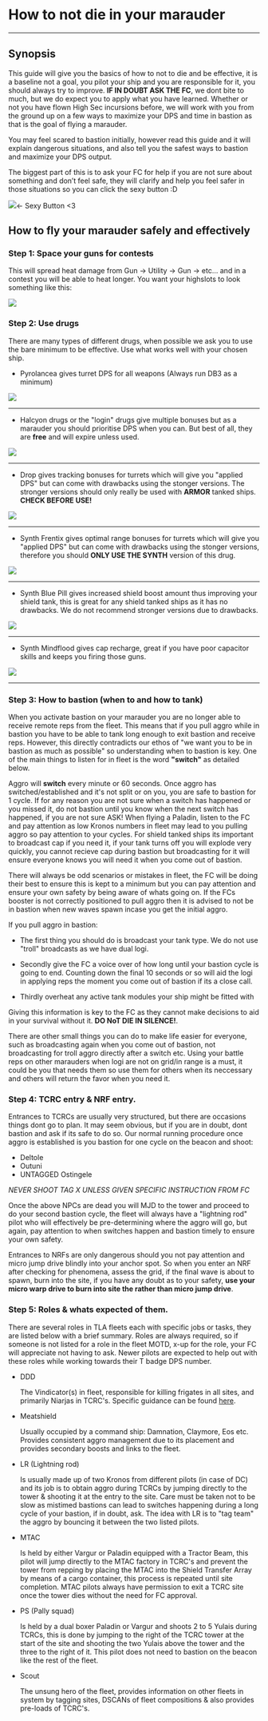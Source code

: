 # How to not die in your marauder

---

## Synopsis

This guide will give you the basics of how to not to die and be effective, it is a baseline not a goal, you pilot your ship and you are responsible for it, you should always try to improve. **IF IN DOUBT ASK THE FC**, we dont bite to much, but we do expect you to apply what you have learned. Whether or not you have flown High Sec incursions before, we will work with you from the ground up on a few ways to maximize your DPS and time in bastion as that is the goal of flying a marauder.

You may feel scared to bastion initially, however read this guide and it will explain dangerous situations, and also tell you the safest ways to bastion and maximize your DPS output.

The biggest part of this is to ask your FC for help if you are not sure about something and don’t feel safe, they will clarify and help you feel safer in those situations so you can click the sexy button :D

![](bastionmodule.png)← Sexy Button <3

## How to fly your marauder safely and effectively

### Step 1: Space your guns for contests

This will spread heat damage from Gun → Utility → Gun → etc… and in a contest you will be able to heat longer. You want your highslots to look something like this:

![](gunlayout.png)

### Step 2: Use drugs

There are many types of different drugs, when possible we ask you to use the bare minimum to be effective. Use what works well with your chosen ship.

- Pyrolancea gives turret DPS for all weapons (Always run DB3 as a minimum)

![](pyrolancea.png)

---

- Halcyon drugs or the "login" drugs give multiple bonuses but as a marauder you should prioritise DPS when you can. But best of all, they are **free** and will expire unless used.

![](halcyon.png)

---

- Drop gives tracking bonuses for turrets which will give you "applied DPS" but can come with drawbacks using the stonger versions. The stronger versions should only really be used with **ARMOR** tanked ships. **CHECK BEFORE USE!**

![](drop.png)

---

- Synth Frentix gives optimal range bonuses for turrets which will give you "applied DPS" but can come with drawbacks using the stonger versions, therefore you should **ONLY USE THE SYNTH** version of this drug.

![](frentix.png)

---

- Synth Blue Pill gives increased shield boost amount thus improving your shield tank, this is great for any shield tanked ships as it has no drawbacks. We do not recommend stronger versions due to drawbacks.

![](bluepill.png)

---

- Synth Mindflood gives cap recharge, great if you have poor capacitor skills and keeps you firing those guns.

![](mindflood.png)

---

### Step 3: How to bastion (when to and how to tank)

When you activate bastion on your marauder you are no longer able to receive remote reps from the fleet. This means that if you pull aggro while in bastion you have to be able to tank long enough to exit bastion and receive reps. However, this directly contradicts our ethos of "we want you to be in bastion as much as possible" so understanding when to bastion is key. One of the main things to listen for in fleet is the word **"switch"** as detailed below.

Aggro will **switch** every minute or 60 seconds. Once aggro has switched/established and it's not split or on you, you are safe to bastion for 1 cycle. If for any reason you are not sure when a switch has happened or you missed it, do not bastion until you know when the next switch has happened, if you are not sure ASK! When flying a Paladin, listen to the FC and pay attention as low Kronos numbers in fleet may lead to you pulling aggro so pay attention to your cycles. For shield tanked ships its important to broadcast cap if you need it, if your tank turns off you will explode very quickly, you cannot recieve cap during bastion but broadcasting for it will ensure everyone knows you will need it when you come out of bastion.

There will always be odd scenarios or mistakes in fleet, the FC will be doing their best to ensure this is kept to a minimum but you can pay attention and ensure your own safety by being aware of whats going on. If the FCs booster is not correctly positioned to pull aggro then it is advised to not be in bastion when new waves spawn incase you get the initial aggro.

If you pull aggro in bastion:

- The first thing you should do is broadcast your tank type. We do not use "troll" broadcasts as we have dual logi.

- Secondly give the FC a voice over of how long until your bastion cycle is going to end. Counting down the final 10 seconds or so will aid the logi in applying reps the moment you come out of bastion if its a close call.

- Thirdly overheat any active tank modules your ship might be fitted with

Giving this information is key to the FC as they cannot make decisions to aid in your survival without it. **DO NoT DIE IN SILENCE!**.

There are other small things you can do to make life easier for everyone, such as broadcasting again when you come out of bastion, not broadcasting for troll aggro directly after a switch etc. Using your battle reps on other marauders when logi are not on grid/in range is a must, it could be you that needs them so use them for others when its neccessary and others will return the favor when you need it.

### Step 4: TCRC entry & NRF entry.

Entrances to TCRCs are usually very structured, but there are occasions things dont go to plan. It may seem obvious, but if you are in doubt, dont bastion and ask if its safe to do so. Our normal running procedure once aggro is established is you bastion for one cycle on the beacon and shoot:

- Deltole
- Outuni
- UNTAGGED Ostingele

_NEVER SHOOT TAG X UNLESS GIVEN SPECIFIC INSTRUCTION FROM FC_

Once the above NPCs are dead you will MJD to the tower and proceed to do your second bastion cycle, the fleet will always have a "lightning rod" pilot who will effectively be pre-determining where the aggro will go, but again, pay attention to when switches happen and bastion timely to ensure your own safety.

Entrances to NRFs are only dangerous should you not pay attention and micro jump drive blindly into your anchor spot. So when you enter an NRF after checking for phenomena, assess the grid, if the final wave is about to spawn, burn into the site, if you have any doubt as to your safety, **use your micro warp drive to burn into site the rather than micro jump drive**.

### Step 5: Roles & whats expected of them.

There are several roles in TLA fleets each with specific jobs or tasks, they are listed below with a brief summary. Roles are always required, so if someone is not listed for a role in the fleet MOTD, x-up for the role, your FC will appreciate not having to ask. Newer pilots are expected to help out with these roles while working towards their T badge DPS number.

- DDD

  The Vindicator(s) in fleet, responsible for killing frigates in all sites, and primarily Niarjas in TCRC's. Specific guidance can be found [here](guide/ddd).

- Meatshield

  Usually occupied by a command ship: Damnation, Claymore, Eos etc. Provides consistent aggro management due to its placement and provides secondary boosts and links to the fleet.

- LR (Lightning rod)

  Is usually made up of two Kronos from different pilots (in case of DC) and its job is to obtain aggro during TCRCs by jumping directly to the tower & shooting it at the entry to the site. Care must be taken not to be slow as mistimed bastions can lead to switches happening during a long cycle of your bastion, if in doubt, ask. The idea with LR is to "tag team" the aggro by bouncing it between the two listed pilots.

- MTAC

  Is held by either Vargur or Paladin equipped with a Tractor Beam, this pilot will jump directly to the MTAC factory in TCRC's and prevent the tower from repping by placing the MTAC into the Shield Transfer Array by means of a cargo container, this process is repeated until site completion. MTAC pilots always have permission to exit a TCRC site once the tower dies without the need for FC approval.

- PS (Pally squad)

  Is held by a dual boxer Paladin or Vargur and shoots 2 to 5 Yulais during TCRCs, this is done by jumping to the right of the TCRC tower at the start of the site and shooting the two Yulais above the tower and the three to the right of it. This pilot does not need to bastion on the beacon like the rest of the fleet.

- Scout

  The unsung hero of the fleet, provides information on other fleets in system by tagging sites, DSCANs of fleet compositions & also provides pre-loads of TCRC's.
